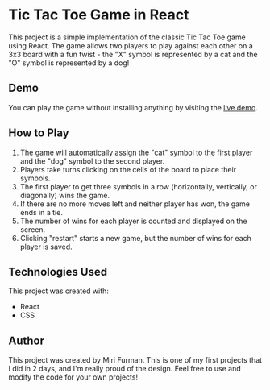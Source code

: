 <h1>Tic Tac Toe Game in React</h1>
<p>This project is a simple implementation of the classic Tic Tac Toe game using React. The game allows two players to play against each other on a 3x3 board with a fun twist - the "X" symbol is represented by a cat and the "O" symbol is represented by a dog!</p>
<h2>Demo</h2>
<p>You can play the game without installing anything by visiting the <a href="https://tic-tac-toe-miri.netlify.app/">live demo</a>.</p>
<h2>How to Play</h2>
<ol>
    <li>The game will automatically assign the "cat" symbol to the first player and the "dog" symbol to the second player.</li>
    <li>Players take turns clicking on the cells of the board to place their symbols.</li>
    <li>The first player to get three symbols in a row (horizontally, vertically, or diagonally) wins the game.</li>
    <li>If there are no more moves left and neither player has won, the game ends in a tie.</li>
     <li>The number of wins for each player is counted and displayed on the screen.</li>
    <li>Clicking "restart" starts a new game, but the number of wins for each player is saved.</li>
</ol>
<h2>Technologies Used</h2>
<p>This project was created with:</p>
<ul>
    <li>React</li>
    <li>CSS</li>
</ul>
<h2>Author</h2>
<p>This project was created by Miri Furman. This is one of my first projects that I did in 2 days, and I'm really proud of the design. Feel free to use and modify the code for your own projects!</p>
